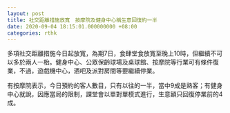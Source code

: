 ```yaml
---
layout: post
title: 社交距離措施放寬　按摩院及健身中心稱生意回復約一半
date: 2020-09-04 18:15:01.000000000 +08:00
categories: rthk
---
```


多項社交距離措施今日起放寬，為期7日，食肆堂食放寬至晚上10時，但繼續不可以多於兩人一枱。健身中心、公眾保齡球場及桌球館、按摩院等行業可有條件復業，不過，遊戲機中心，酒吧及派對房間等要繼續停業。

有按摩院表示，今日預約的客人數目，只有以往的一半，當中9成是熟客；有健身中心就說，因應當局的限制，課堂會以單對單模式進行，生意額只回復停業前的4成。

